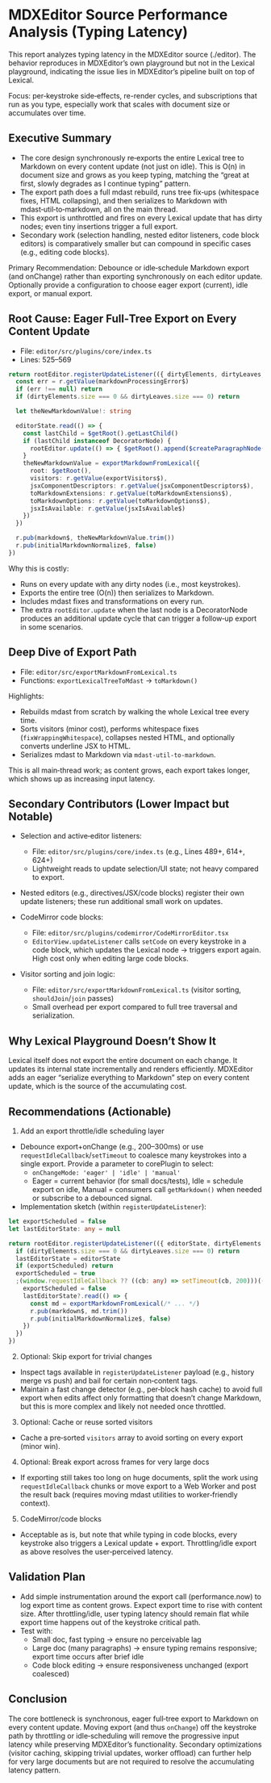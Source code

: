 # MDXEditor Source Performance Analysis (Typing Latency)

This report analyzes typing latency in the MDXEditor source (./editor). The behavior reproduces in MDXEditor’s own playground but not in the Lexical playground, indicating the issue lies in MDXEditor’s pipeline built on top of Lexical.

Focus: per‑keystroke side‑effects, re-render cycles, and subscriptions that run as you type, especially work that scales with document size or accumulates over time.


## Executive Summary

- The core design synchronously re‑exports the entire Lexical tree to Markdown on every content update (not just on idle). This is O(n) in document size and grows as you keep typing, matching the “great at first, slowly degrades as I continue typing” pattern.
- The export path does a full mdast rebuild, runs tree fix‑ups (whitespace fixes, HTML collapsing), and then serializes to Markdown with mdast‑util‑to‑markdown, all on the main thread.
- This export is unthrottled and fires on every Lexical update that has dirty nodes; even tiny insertions trigger a full export.
- Secondary work (selection handling, nested editor listeners, code block editors) is comparatively smaller but can compound in specific cases (e.g., editing code blocks).

Primary Recommendation: Debounce or idle‑schedule Markdown export (and onChange) rather than exporting synchronously on each editor update. Optionally provide a configuration to choose eager export (current), idle export, or manual export.


## Root Cause: Eager Full‑Tree Export on Every Content Update

- File: `editor/src/plugins/core/index.ts`
- Lines: 525–569

```ts
return rootEditor.registerUpdateListener(({ dirtyElements, dirtyLeaves, editorState }) => {
  const err = r.getValue(markdownProcessingError$)
  if (err !== null) return
  if (dirtyElements.size === 0 && dirtyLeaves.size === 0) return

  let theNewMarkdownValue!: string

  editorState.read(() => {
    const lastChild = $getRoot().getLastChild()
    if (lastChild instanceof DecoratorNode) {
      rootEditor.update(() => { $getRoot().append($createParagraphNode()) }, { discrete: true })
    }
    theNewMarkdownValue = exportMarkdownFromLexical({
      root: $getRoot(),
      visitors: r.getValue(exportVisitors$),
      jsxComponentDescriptors: r.getValue(jsxComponentDescriptors$),
      toMarkdownExtensions: r.getValue(toMarkdownExtensions$),
      toMarkdownOptions: r.getValue(toMarkdownOptions$),
      jsxIsAvailable: r.getValue(jsxIsAvailable$)
    })
  })

  r.pub(markdown$, theNewMarkdownValue.trim())
  r.pub(initialMarkdownNormalize$, false)
})
```

Why this is costly:
- Runs on every update with any dirty nodes (i.e., most keystrokes).
- Exports the entire tree (O(n)) then serializes to Markdown.
- Includes mdast fixes and transformations on every run.
- The extra `rootEditor.update` when the last node is a DecoratorNode produces an additional update cycle that can trigger a follow‑up export in some scenarios.


## Deep Dive of Export Path

- File: `editor/src/exportMarkdownFromLexical.ts`
- Functions: `exportLexicalTreeToMdast` → `toMarkdown()`

Highlights:
- Rebuilds mdast from scratch by walking the whole Lexical tree every time.
- Sorts visitors (minor cost), performs whitespace fixes (`fixWrappingWhitespace`), collapses nested HTML, and optionally converts underline JSX to HTML.
- Serializes mdast to Markdown via `mdast-util-to-markdown`.

This is all main‑thread work; as content grows, each export takes longer, which shows up as increasing input latency.


## Secondary Contributors (Lower Impact but Notable)

- Selection and active‑editor listeners:
  - File: `editor/src/plugins/core/index.ts` (e.g., Lines 489+, 614+, 624+)
  - Lightweight reads to update selection/UI state; not heavy compared to export.

- Nested editors (e.g., directives/JSX/code blocks) register their own update listeners; these run additional small work on updates.

- CodeMirror code blocks:
  - File: `editor/src/plugins/codemirror/CodeMirrorEditor.tsx`
  - `EditorView.updateListener` calls `setCode` on every keystroke in a code block, which updates the Lexical node → triggers export again. High cost only when editing large code blocks.

- Visitor sorting and join logic:
  - File: `editor/src/exportMarkdownFromLexical.ts` (visitor sorting, `shouldJoin`/`join` passes)
  - Small overhead per export compared to full tree traversal and serialization.


## Why Lexical Playground Doesn’t Show It

Lexical itself does not export the entire document on each change. It updates its internal state incrementally and renders efficiently. MDXEditor adds an eager “serialize everything to Markdown” step on every content update, which is the source of the accumulating cost.


## Recommendations (Actionable)

1) Add an export throttle/idle scheduling layer
- Debounce export+onChange (e.g., 200–300ms) or use `requestIdleCallback`/`setTimeout` to coalesce many keystrokes into a single export. Provide a parameter to corePlugin to select:
  - `onChangeMode: 'eager' | 'idle' | 'manual'`
  - Eager = current behavior (for small docs/tests), Idle = schedule export on idle, Manual = consumers call `getMarkdown()` when needed or subscribe to a debounced signal.
- Implementation sketch (within `registerUpdateListener`):

```ts
let exportScheduled = false
let lastEditorState: any = null

return rootEditor.registerUpdateListener(({ editorState, dirtyElements, dirtyLeaves }) => {
  if (dirtyElements.size === 0 && dirtyLeaves.size === 0) return
  lastEditorState = editorState
  if (exportScheduled) return
  exportScheduled = true
  ;(window.requestIdleCallback ?? ((cb: any) => setTimeout(cb, 200)))(() => {
    exportScheduled = false
    lastEditorState?.read(() => {
      const md = exportMarkdownFromLexical(/* ... */)
      r.pub(markdown$, md.trim())
      r.pub(initialMarkdownNormalize$, false)
    })
  })
})
```

2) Optional: Skip export for trivial changes
- Inspect tags available in `registerUpdateListener` payload (e.g., history merge vs push) and bail for certain non‑content tags.
- Maintain a fast change detector (e.g., per‑block hash cache) to avoid full export when edits affect only formatting that doesn’t change Markdown, but this is more complex and likely not needed once throttled.

3) Optional: Cache or reuse sorted visitors
- Cache a pre‑sorted `visitors` array to avoid sorting on every export (minor win).

4) Optional: Break export across frames for very large docs
- If exporting still takes too long on huge documents, split the work using `requestIdleCallback` chunks or move export to a Web Worker and post the result back (requires moving mdast utilities to worker‑friendly context).

5) CodeMirror/code blocks
- Acceptable as is, but note that while typing in code blocks, every keystroke also triggers a Lexical update + export. Throttling/idle export as above resolves the user‑perceived latency.


## Validation Plan
- Add simple instrumentation around the export call (performance.now) to log export time as content grows. Expect export time to rise with content size. After throttling/idle, user typing latency should remain flat while export time happens out of the keystroke critical path.
- Test with:
  - Small doc, fast typing → ensure no perceivable lag
  - Large doc (many paragraphs) → ensure typing remains responsive; export time occurs after brief idle
  - Code block editing → ensure responsiveness unchanged (export coalesced)


## Conclusion
The core bottleneck is synchronous, eager full‑tree export to Markdown on every content update. Moving export (and thus `onChange`) off the keystroke path by throttling or idle‑scheduling will remove the progressive input latency while preserving MDXEditor’s functionality. Secondary optimizations (visitor caching, skipping trivial updates, worker offload) can further help for very large documents but are not required to resolve the accumulating latency pattern.
